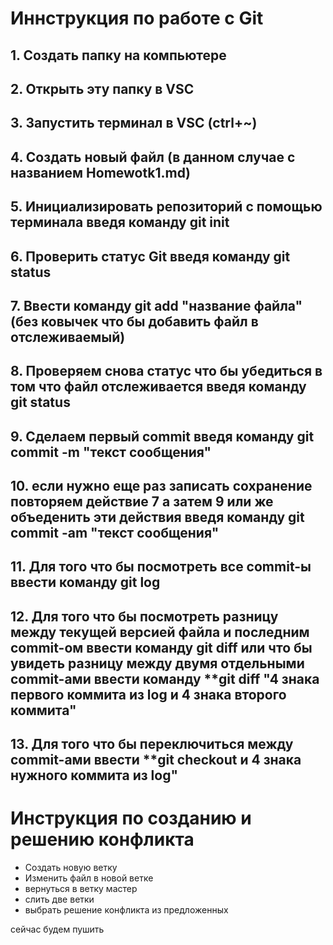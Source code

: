 # Иннструкция по работе с Git #

## 1. Создать папку на компьютере
## 2. Открыть эту папку в VSC
## 3. Запустить терминал в VSC (ctrl+~)
## 4. Создать новый файл (в данном случае с названием Homewotk1.md)
## 5. Инициализировать репозиторий с помощью терминала введя команду **git init**
## 6. Проверить статус Git введя команду **git status**
## 7. Ввести команду **git add "название файла"** (без ковычек что бы добавить файл в отслеживаемый)
## 8. Проверяем снова статус что бы убедиться в том что файл отслеживается введя команду **git status**
## 9. Сделаем первый commit введя команду **git commit -m "текст сообщения"**
## 10. если нужно еще раз записать сохранение повторяем действие 7 а затем 9 или же объеденить эти действия введя команду git commit -am "текст сообщения"
## 11. Для того что бы посмотреть все commit-ы ввести команду **git log**
## 12. Для того что бы посмотреть разницу между текущей версией файла и последним commit-ом ввести команду **git diff** или что бы увидеть разницу между двумя отдельными commit-ами ввести команду **git diff "4 знака первого коммита из log и 4 знака второго коммита"
## 13. Для того что бы переключиться между commit-ами ввести **git checkout и 4 знака нужного коммита из log"

# Инструкция по созданию и решению конфликта

* Создать новую ветку
* Изменить файл в новой ветке
* вернуться в ветку мастер
* слить две ветки
* выбрать решение конфликта из предложенных

сейчас будем пушить